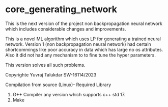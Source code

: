 # core_generating_network
This is the next version of the project non backpropagation neural network which includes considerable changes and improvements.

This is a novel ML algorithm which uses LP for generating a trained neural network.
Version 1 (non backpropagation neural network) had certain shortcommings like poor accuracy in data which has large no os attributes. Also it did not had 
any mechanism to to fine tune the hyper parameters. 

This version solves all such problems.

Copyrighte Yuvraj Talukdar SW-16114/2023


Compilation from source (Linux)-
Required Library
1. G++ Compiler any version which supports c++ std 17.
2. Make
